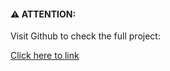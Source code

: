 #### ⚠️ ATTENTION:

Visit Github to check the full project:

[Click here to link](https://github.com/Dave0126/ProjectWebApp)